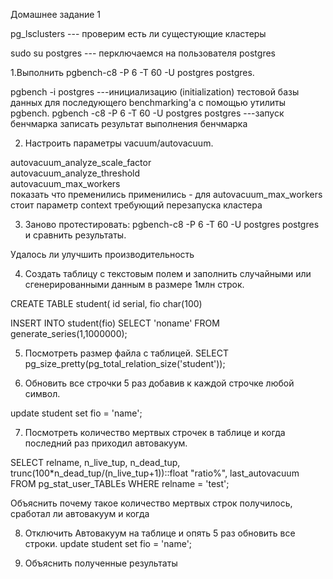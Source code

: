  Домашнее задание 1 

pg_lsclusters --- проверим есть ли сущестующие кластеры

sudo su postgres --- перключаемся на пользователя postgres


 1.Выполнить pgbench-c8 -P 6 -T 60 -U postgres postgres.

pgbench  -i postgres ---инициализацию (initialization) тестовой базы данных для последующего benchmarking'а с помощью утилиты pgbench.
pgbench -c8 -P 6 -T 60 -U postgres postgres ---запуск бенчмарка 
записать результат выполнения бенчмарка

2. Настроить параметры vacuum/autovacuum.

autovacuum_analyze_scale_factor    
autovacuum_analyze_threshold   
autovacuum_max_workers   
показать что пременились применились - для autovacuum_max_workers   стоит параметр сontext требующий перезапуска кластера 

 3. Заново протестировать: pgbench-c8 -P 6 -T 60 -U postgres postgres и 
сравнить результаты.

Удалось ли улучшить производительность




 4. Создать таблицу с текстовым полем и заполнить случайными или 
сгенерированными данным в размере 1млн строк.

CREATE TABLE student(
  id serial,
  fio char(100)

INSERT INTO student(fio) SELECT 'noname' FROM generate_series(1,1000000);



 5. Посмотреть размер файла с таблицей.
SELECT pg_size_pretty(pg_total_relation_size('student'));

 6. Обновить все строчки 5 раз добавив к каждой строчке любой символ.

update student set fio = 'name'; 


 7. Посмотреть количество мертвых строчек в таблице и когда последний раз 
приходил автовакуум.

SELECT relname, n_live_tup, n_dead_tup, trunc(100*n_dead_tup/(n_live_tup+1))::float "ratio%", last_autovacuum 
FROM pg_stat_user_TABLEs WHERE relname = 'test';

Объяснить почему такое количество мертвых строк получилось, сработал ли автовакуум и когда


 8. Отключить Автовакуум на таблице и опять 5 раз обновить все строки.
update student set fio = 'name';



 9. Объяснить полученные результаты
